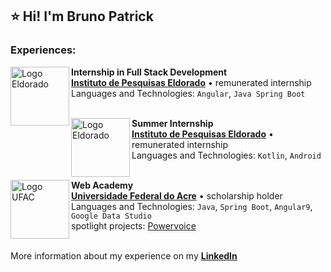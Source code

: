 ## ⭐ Hi! I'm Bruno Patrick
### Experiences:

[<img align="left" height="94px" width="94px" alt="Logo Eldorado" src="https://www.eldorado.org.br/wp-content/themes/eldorado/assets/img/logo-branco.svg"/>](https://www.eldorado.org.br/)

**Internship in Full Stack Development** \
[**Instituto de Pesquisas Eldorado**](https://www.eldorado.org.br/) • remunerated internship \
Languages and Technologies: `Angular`, `Java Spring Boot`\
<br/>

[<img align="left" height="94px" width="94px" alt="Logo Eldorado" src="https://www.eldorado.org.br/wp-content/themes/eldorado/assets/img/logo-branco.svg"/>](https://www.eldorado.org.br/)

**Summer Internship** \
[**Instituto de Pesquisas Eldorado**](https://www.eldorado.org.br/) • remunerated internship \
Languages and Technologies: `Kotlin`, `Android`\
<br/>

[<img align="left" height="94px" width="94px" alt="Logo UFAC" src="https://upload.wikimedia.org/wikipedia/commons/c/c4/Logo-ufac.png"/>](http://200.129.173.65/)

**Web Academy** \
[**Universidade Federal do Acre**](http://200.129.173.65/) • scholarship holder \
Languages and Technologies: `Java`, `Spring Boot`, `Angular9`, `Google Data Studio`\
spotlight projects: [Powervoice](https://github.com/Bruno-Patrick/motorola.powervoice)
<br/>
<br/>

More information about my experience on my [**LinkedIn**](https://www.linkedin.com/in/dev-brunopatrick/)
